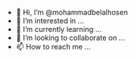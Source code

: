 - 👋 Hi, I’m @mohammadbelalhosen
- 👀 I’m interested in ...
- 🌱 I’m currently learning ...
- 💞️ I’m looking to collaborate on ...
- 📫 How to reach me ...

<!---
mohammadbelalhosen/mohammadbelalhosen is a ✨ special ✨ repository because its `README.md` (this file) appears on your GitHub profile.
You can click the Preview link to take a look at your changes.
--->

